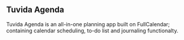 ## Tuvida Agenda

Tuvida Agenda is an all-in-one planning app built on FullCalendar; containing calendar scheduling, to-do list and journaling functionalty.
